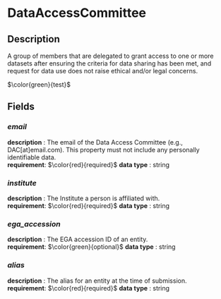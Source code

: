 # DataAccessCommittee

## Description
A group of members that are delegated to grant access to one or more datasets after ensuring the criteria for data sharing has been met,  and request for data use does not raise ethical and/or legal concerns.

$\color{green}{test}$

## Fields
### ***email***
**description** : The email of the Data Access Committee (e.g., DAC[at]email.com). This property must not include any personally identifiable data.<br>
**requirement**:  $\color{red}{required}$
**data type** : string <br>
### ***institute***
**description** : The Institute a person is affiliated with.<br>
**requirement**:  $\color{red}{required}$
**data type** : string <br>
### ***ega_accession***
**description** : The EGA accession ID of an entity.<br>
**requirement**:  $\color{green}{optional}$
**data type** : string <br>
### ***alias***
**description** : The alias for an entity at the time of submission.<br>
**requirement**:  $\color{red}{required}$
**data type** : string <br>
